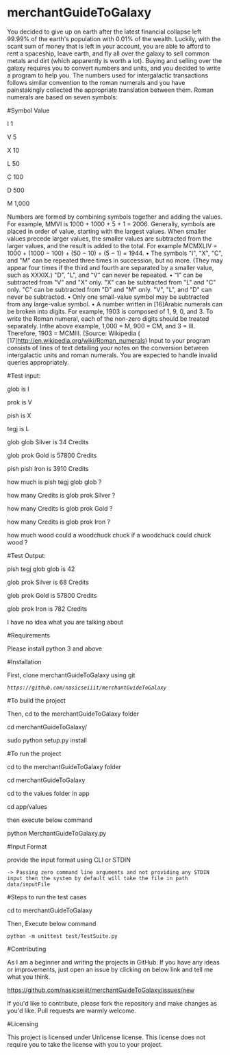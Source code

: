 # merchantGuideToGalaxy

You decided to give up on earth after the latest financial collapse left 99.99% of the earth's population with 0.01% of the wealth. Luckily, with the scant sum of money that is left in your account, you are able to afford to rent a spaceship, leave earth, and fly all over the galaxy to sell common metals and dirt (which apparently is worth a lot).
Buying and selling over the galaxy requires you to convert numbers and units, and you decided to write a program to help you.
The numbers used for intergalactic transactions follows similar convention to the roman numerals and you have painstakingly collected the appropriate translation between them.
Roman numerals are based on seven symbols:
 
#Symbol Value

I 1

V 5

X 10

L 50

C 100

D 500

M 1,000

Numbers are formed by combining symbols together and adding the values. For example, MMVI is 1000 + 1000 + 5 + 1 = 2006. Generally, symbols are placed in order of value, starting with the largest values. When smaller values precede larger values, the smaller values are subtracted from the larger values, and the result is added to the total. For example MCMXLIV = 1000 + (1000 − 100) + (50 − 10) + (5 − 1) = 1944.
• The symbols "I", "X", "C", and "M" can be repeated three times in succession, but no more. (They may appear four times if the third and fourth are separated by a smaller value, such as XXXIX.) "D", "L", and "V" can never be repeated.
• "I" can be subtracted from "V" and "X" only. "X" can be subtracted from "L" and "C" only. "C" can be subtracted from "D" and "M" only. "V", "L", and "D" can never be subtracted.
• Only one small-value symbol may be subtracted from any large-value symbol.
• A number written in [16]Arabic numerals can be broken into digits. For example, 1903 is composed of 1, 9, 0, and 3. To write the Roman numeral,
each of the non-zero digits should be treated separately. Inthe above
example, 1,000 = M, 900 = CM, and 3 = III. Therefore, 1903 = MCMIII. (Source: Wikipedia ( [17]http://en.wikipedia.org/wiki/Roman_numerals)
Input to your program consists of lines of text detailing your notes on the conversion between intergalactic units and roman numerals.
You are expected to handle invalid queries appropriately.

#Test input:

glob is I

prok is V

pish is X

tegj is L

glob glob Silver is 34 Credits

glob prok Gold is 57800 Credits

pish pish Iron is 3910 Credits

how much is pish tegj glob glob ?

how many Credits is glob prok Silver ?

how many Credits is glob prok Gold ?

how many Credits is glob prok Iron ?

how much wood could a woodchuck chuck if a woodchuck could chuck wood ?

#Test Output:

pish tegj glob glob is 42

glob prok Silver is 68 Credits

glob prok Gold is 57800 Credits

glob prok Iron is 782 Credits

I have no idea what you are talking about

#Requirements

Please install python 3 and above

#Installation

First, clone merchantGuideToGalaxy using git

_`https://github.com/nasicseiiit/merchantGuideToGalaxy`_

#To build the project

Then, cd to the merchantGuideToGalaxy folder 

 cd merchantGuideToGalaxy/
 
 sudo python setup.py install 

#To run the project

 cd to the merchantGuideToGalaxy folder 
 
 cd merchantGuideToGalaxy
 
 cd to the values folder in app
 
 cd app/values
 
 then execute below command
 
 python MerchantGuideToGalaxy.py

#Input Format

provide the input format using CLI or STDIN

`-> Passing zero command line arguments and not providing any STDIN input then the system by default will take the file in path  data/inputFile`

#Steps to run the test cases
 
 cd to merchantGuideToGalaxy

 Then, Execute below command
 
  `python -m unittest test/TestSuite.py`
  
#Contributing

As I am a beginner and writing the projects in GitHub. 
If you have any ideas or improvements, just open an issue by clicking on below link and tell me what you think.

https://github.com/nasicseiiit/merchantGuideToGalaxy/issues/new

If you'd like to contribute, please fork the repository and make changes as you'd like. Pull requests are warmly welcome.

#Licensing

This project is licensed under Unlicense license. This license does not require you to take the license with you to your project. 
